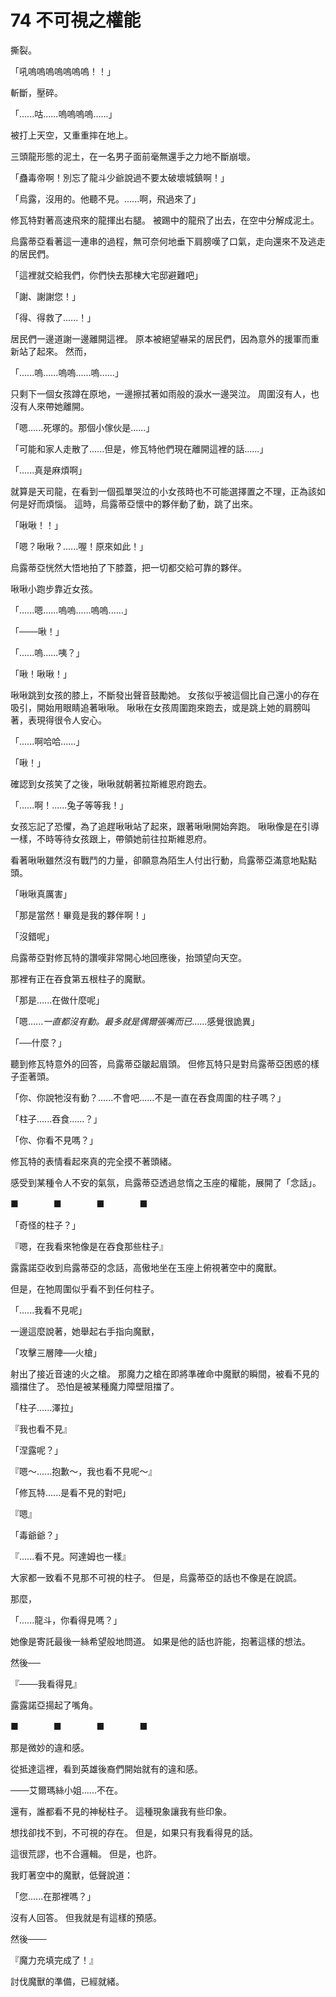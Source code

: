 # 74 不可視之權能

撕裂。

「吼嗚嗚嗚嗚嗚嗚嗚！！」

斬斷，壓碎。

「......咕......嗚嗚嗚嗚......」

被打上天空，又重重摔在地上。

三頭龍形態的泥土，在一名男子面前毫無還手之力地不斷崩壞。

「蠱毒帝啊！別忘了龍斗少爺說過不要太破壞城鎮啊！」

「烏露，沒用的。他聽不見。......啊，飛過來了」

修瓦特對著高速飛來的龍揮出右腿。
被踢中的龍飛了出去，在空中分解成泥土。

烏露蒂亞看著這一連串的過程，無可奈何地垂下肩膀嘆了口氣，走向還來不及逃走的居民們。

「這裡就交給我們，你們快去那棟大宅邸避難吧」

「謝、謝謝您！」

「得、得救了......！」

居民們一邊道謝一邊離開這裡。
原本被絕望嚇呆的居民們，因為意外的援軍而重新站了起來。
然而，

「......嗚......嗚嗚......嗚......」

只剩下一個女孩蹲在原地，一邊擦拭著如雨般的淚水一邊哭泣。
周圍沒有人，也沒有人來帶她離開。

「嗯......死塚的。那個小傢伙是......」

「可能和家人走散了......但是，修瓦特他們現在離開這裡的話......」

「......真是麻煩啊」

就算是天司龍，在看到一個孤單哭泣的小女孩時也不可能選擇置之不理，正為該如何是好而煩惱。
這時，烏露蒂亞懷中的夥伴動了動，跳了出來。

「啾啾！！」

「嗯？啾啾？......喔！原來如此！」

烏露蒂亞恍然大悟地拍了下膝蓋，把一切都交給可靠的夥伴。

啾啾小跑步靠近女孩。

「......嗯......嗚嗚......嗚嗚......」

「───啾！」

「......嗚......咦？」

「啾！啾啾！」

啾啾跳到女孩的膝上，不斷發出聲音鼓勵她。
女孩似乎被這個比自己還小的存在吸引，開始用眼睛追著啾啾。
啾啾在女孩周圍跑來跑去，或是跳上她的肩膀叫著，表現得很令人安心。

「......啊哈哈......」

「啾！」

確認到女孩笑了之後，啾啾就朝著拉斯維恩府跑去。

「......啊！......兔子等等我！」

女孩忘記了恐懼，為了追趕啾啾站了起來，跟著啾啾開始奔跑。
啾啾像是在引導一樣，不時等待女孩跟上，帶領她前往拉斯維恩府。

看著啾啾雖然沒有戰鬥的力量，卻願意為陌生人付出行動，烏露蒂亞滿意地點點頭。

「啾啾真厲害」

「那是當然！畢竟是我的夥伴啊！」

「沒錯呢」

烏露蒂亞對修瓦特的讚嘆非常開心地回應後，抬頭望向天空。

那裡有正在吞食第五根柱子的魔獸。

「那是......在做什麼呢」

「嗯......*一直都沒有動。最多就是偶爾張嘴而已*......感覺很詭異」

「──什麼？」

聽到修瓦特意外的回答，烏露蒂亞皺起眉頭。
但修瓦特只是對烏露蒂亞困惑的樣子歪著頭。

「你、你說牠沒有動？......不會吧......不是一直在吞食周圍的柱子嗎？」

「柱子......吞食......？」

「你、你看不見嗎？」

修瓦特的表情看起來真的完全摸不著頭緒。

感受到某種令人不安的氣氛，烏露蒂亞透過怠惰之玉座的權能，展開了「念話」。

■　　　　■　　　　■　　　　■

「奇怪的柱子？」

『嗯，在我看來牠像是在吞食那些柱子』

露露諾亞收到烏露蒂亞的念話，高傲地坐在玉座上俯視著空中的魔獸。

但是，在牠周圍似乎看不到任何柱子。

「......我看不見呢」

一邊這麼說著，她舉起右手指向魔獸，

「攻擊三層陣──火槍」

射出了接近音速的火之槍。
那魔力之槍在即將準確命中魔獸的瞬間，被看不見的牆擋住了。
恐怕是被某種魔力障壁阻擋了。

「柱子......澤拉」

『我也看不見』

「涅露呢？」

『嗯～......抱歉～，我也看不見呢～』

「修瓦特......是看不見的對吧」

『嗯』

「毒爺爺？」

『......看不見。阿達姆也一樣』

大家都一致看不見那不可視的柱子。
但是，烏露蒂亞的話也不像是在說謊。

那麼，

「......龍斗，你看得見嗎？」

她像是寄託最後一絲希望般地問道。
如果是他的話也許能，抱著這樣的想法。

然後──

『───我看得見』

露露諾亞揚起了嘴角。

■　　　　■　　　　■　　　　■

那是微妙的違和感。

從抵達這裡，看到英雄後裔們開始就有的違和感。

───艾爾瑪絲小姐......不在。

還有，誰都看不見的神秘柱子。
這種現象讓我有些印象。

想找卻找不到，不可視的存在。
但是，如果只有我看得見的話。

這很荒謬，也不合邏輯。
但是，也許。

我盯著空中的魔獸，低聲說道：

「您......在那裡嗎？」

沒有人回答。
但我就是有這樣的預感。

然後───

『魔力充填完成了！』

討伐魔獸的準備，已經就緒。
